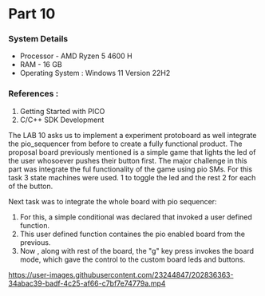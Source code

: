# Part 10 

### System Details
- Processor - AMD Ryzen 5 4600 H
- RAM - 16 GB
- Operating System : Windows 11 Version 22H2

### References : 
1) Getting Started with PICO 
2) C/C++ SDK Development

The LAB 10 asks us to implement a experiment protoboard as well integrate the pio_sequencer from before to create a fully functional product. The proposal board previously mentioned 
is a simple game that lights the led of the user whosoever pushes their button first. The major challenge in this part was integrate the ful functionality of the game using pio SMs. For this task
3 state machines were used. 1 to toggle the led and the rest 2 for each of the button.

Next task was to integrate the whole board with pio sequencer: 
1) For this, a simple conditional was declared that invoked a user defined function.
2) This user defined function containes the pio enabled board from the previous.
3) Now , along with rest of the board, the "g" key press invokes the board mode, which gave the control to the custom board leds and buttons.


https://user-images.githubusercontent.com/23244847/202836363-34abac39-badf-4c25-af66-c7bf7e74779a.mp4

